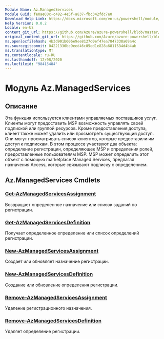```yaml
---
Module Name: Az.ManagedServices
Module Guid: fe0ae00c-c482-4e5f-a837-fbc342fdc7e0
Download Help Link: https://docs.microsoft.com/en-us/powershell/module/az.managedservices
Help Version: 0.0.2
Locale: en-US
content_git_url: https://github.com/Azure/azure-powershell/blob/master/src/ManagedServices/ManagedServices/help/Az.ManagedServices.md
original_content_git_url: https://github.com/Azure/azure-powershell/blob/master/src/ManagedServices/ManagedServices/help/Az.ManagedServices.md
ms.openlocfilehash: 4b3d901b606e9ee8127d0ef47ea7847338a69a4c
ms.sourcegitcommit: 04221336bc9eed46c05ed1e828a6811534d4b4ab
ms.translationtype: MT
ms.contentlocale: ru-RU
ms.lasthandoff: 12/08/2020
ms.locfileid: "98415484"
---
```

# Модуль Az.ManagedServices
## Описание
Эта функция используется клиентами управляемых поставщиков услуг. Клиенты могут предоставить MSP возможность управлять своей подпиской или группой ресурсов. Кроме предоставления доступа, клиент также может удалить или просмотреть существующий доступ. Они могут просматривать список клиентов, которые предоставили им доступ к подпискам. В этом процессе участвуют два объекта: определение регистрации, определяющее MSP и определения ролей, предоставленные пользователям MSP. MSP может определить этот объект с помощью marketplace Managed Services, предлагая назначения Access, которые связывают подписку с определением.

## Az.ManagedServices Cmdlets
### [Get-AzManagedServicesAssignment](Get-AzManagedServicesAssignment.md)
Возвращает определенное назначение или список заданий по регистрации.

### [Get-AzManagedServicesDefinition](Get-AzManagedServicesDefinition.md)
Получает определенное определение или список определений регистрации.

### [New-AzManagedServicesAssignment](New-AzManagedServicesAssignment.md)
Создает или обновляет назначение регистрации.

### [New-AzManagedServicesDefinition](New-AzManagedServicesDefinition.md)
Создание или обновление определения регистрации.

### [Remove-AzManagedServicesAssignment](Remove-AzManagedServicesAssignment.md)
Удаление регистрационного назначения.

### [Remove-AzManagedServicesDefinition](Remove-AzManagedServicesDefinition.md)
Удаляет определение регистрации.
